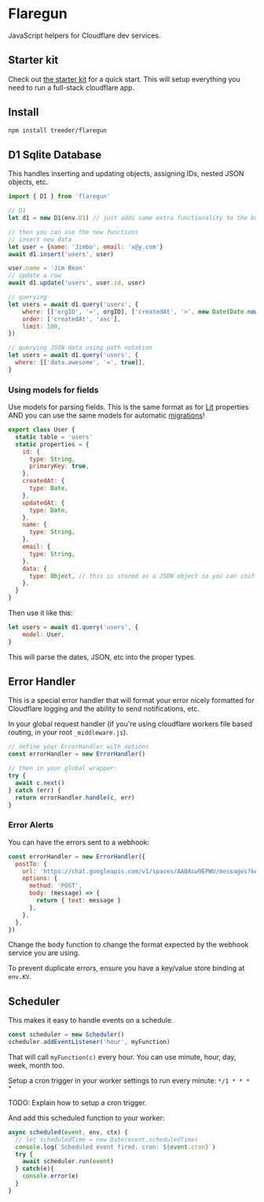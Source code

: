 # Flaregun

JavaScript helpers for Cloudflare dev services.

## Starter kit

Check out [the starter kit](https://github.com/treeder/flaregun-starter) for a quick start. This will setup everything you need to run a full-stack cloudflare app.

## Install

```sh
npm install treeder/flaregun
```

## D1 Sqlite Database

This handles inserting and updating objects, assigning IDs, nested JSON objects, etc.

```js
import { D1 } from 'flaregun'

// D1
let d1 = new D1(env.D1) // just adds some extra functionality to the built in d1 interface, you can still use it just as you normally would too.

// then you can use the new functions
// insert new data
let user = {name: 'Jimbo', email: 'x@y.com'}
await d1.insert('users', user)

user.name = 'Jim Bean'
// update a row
await d1.update('users', user.id, user)

// querying
let users = await d1.query('users', {
    where: [['orgID', '=', orgID], ['createdAt', '>', new Date(Date.now() - 48 * 60 * 60 * 1000)]],
    order: ['createdAt', 'asc'],
    limit: 100,
})

// querying JSON data using path notation
let users = await d1.query('users', {
  where: [['data.awesome', '=', true]],
}
```

### Using models for fields

Use models for parsing fields. This is the same format as for [Lit](https://lit.dev) properties AND you can use the
same models for automatic [migrations](https://github.com/treeder/migrations)!

```js
export class User {
  static table = 'users'
  static properties = {
    id: {
      type: String,
      primaryKey: true,
    },
    createdAt: {
      type: Date,
    },
    updatedAt: {
      type: Date,
    },
    name: {
      type: String,
    },
    email: {
      type: String,
    },
    data: {
      type: Object, // this is stored as a JSON object so you can stuff anything in here and still query on it.
    },
  }
}
```

Then use it like this:

```js
let users = await d1.query('users', {
    model: User,
}
```

This will parse the dates, JSON, etc into the proper types.

## Error Handler

This is a special error handler that will format your error nicely formatted for Cloudflare logging and
the ability to send notifications, etc.

In your global request handler (if you're using cloudflare workers file based routing, in your root `_middleware.js`).

```js
// define your ErrorHandler with options
const errorHandler = new ErrorHandler()

// then in your global wrapper:
try {
  await c.next()
} catch (err) {
  return errorHandler.handle(c, err)
}
```

### Error Alerts

You can have the errors sent to a webhook:

```js
const errorHandler = new ErrorHandler({
  postTo: {
    url: 'https://chat.googleapis.com/v1/spaces/AAQAsw9EPWU/messages?key=X&token=Y',
    options: {
      method: 'POST',
      body: (message) => {
        return { text: message }
      },
    },
  },
})
```

Change the body function to change the format expected by the webhook service you are using.

To prevent duplicate errors, ensure you have a key/value store binding at `env.KV`.

## Scheduler

This makes it easy to handle events on a schedule.

```js
const scheduler = new Scheduler()
scheduler.addEventListener('hour', myFunction)
```

That will call `myFunction(c)` every hour. You can use minute, hour, day, week, month too.

Setup a cron trigger in your worker settings to run every minute: `*/1 * * * *`

TODO: Explain how to setup a cron trigger.

And add this scheduled function to your worker:

```js
async scheduled(event, env, ctx) {
  // let scheduledTime = new Date(event.scheduledTime)
  console.log(`Scheduled event fired. cron: ${event.cron}`)
  try {
    await scheduler.run(event)
  } catch(e){
    console.error(e)
  }
}
```
